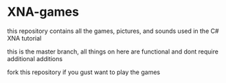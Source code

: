 XNA-games
=========

this repository contains all the games, pictures, and sounds used in the C# XNA tutorial

this is the master branch, all things on here are functional and dont require additional additions

fork this repository if you gust want to play the games

